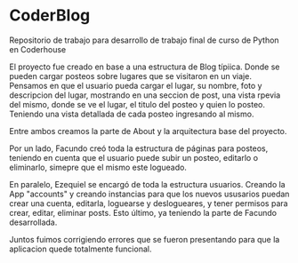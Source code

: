 # CoderBlog
Repositorio de trabajo para desarrollo de trabajo final de curso de Python en Coderhouse


El proyecto fue creado en base a una estructura de Blog típiica. Donde se pueden cargar posteos sobre lugares que se visitaron en un viaje.
Pensamos en que el usuario pueda cargar el lugar, su nombre, foto y descripcion del lugar, mostrando en una seccion de post, una vista rpevia del mismo, donde se ve el lugar, el titulo del posteo y quien lo posteo. Teniendo una vista detallada de cada posteo ingresando al mismo.

Entre ambos creamos la parte de About y la arquitectura base del proyecto.

Por un lado, Facundo creó toda la estructura de páginas para posteos, teniendo en cuenta que el usuario puede subir un posteo, editarlo o eliminarlo, simepre que el mismo este logueado. 

En paralelo, Ezequiel se encargó de toda la estructura usuarios. Creando la App "accounts" y creando instancias para que los nuevos ususarios puedan crear una cuenta, editarla, loguearse y deslogueares, y tener permisos para crear, editar, eliminar posts. Esto último, ya teniendo la parte de Facundo desarrollada.

Juntos fuimos corrigiendo errores que se fueron presentando para que la aplicacion quede totalmente funcional.


